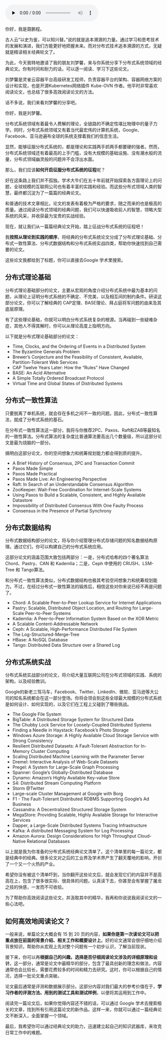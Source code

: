 <audio id="audio" title="特别放送 | 那些你不能错过的分布式系统论文" controls="" preload="none"><source id="mp3" src="https://static001.geekbang.org/resource/audio/b3/9e/b358793b95b47c22983440809017ad9e.mp3"></audio>

> 
你好，我是聂鹏程。


> 
古人云“以史为鉴，可以知兴替。”说的就是追本溯源的力量。通过学习和思考技术的发展和演进，我们方能更好地把握未来。而对分布式技术追本溯源的方式，无疑就是精读相关经典轮文了。


> 
为此，今天我特地邀请了我的朋友刘梦馨，来与你系统分享下分布式系统领域的经典论文。你有时间和耐力的话，可以逐一阅读、学习下这些论文。


> 
刘梦馨是灵雀云容器平台高级研发工程师，负责容器平台的架构、容器网络方案的设计和实现，也是开源Kubernetes网络插件 Kube-OVN 作者。他平时非常喜欢阅读论文，也总结了很多高效阅读论文的方法。


> 
话不多说，我们来看刘梦馨的分享吧。


你好，我是刘梦馨。

分布式系统领域有着最令人费解的理论，全链路的不确定性堪比物理中的量子力学。同时，分布式系统领域又有着当代最宏伟的计算机系统，Google、Facebook、亚马逊遍布全球的系统支撑着我们的信息生活。

显然，能够征服分布式系统的，都是理论和实践两手抓两手都要硬的强者。然而，分布式系统领域还有着最高的上手门槛，没有大规模的基础设施、没有潮水般的流量，分布式领域幽灵般的问题并不会浮出水面。

那么，我们应该**如何开启征服分布式系统的征程**呢？

好在这条路上我们并不孤独。学术大牛们在五十年前就开始探索各方面理论上的问题，全球规模的互联网公司也有着丰富的实践和经验。而这些分布式领域人类的智慧，最终都沉淀为了一篇篇的经典论文。

和普通的技术文章相比，论文的发表有着极为严格的要求，随之而来的也是极高的质量。通过阅读分布式领域的经典问题，我们可以快速吸收前人的智慧，领略大型系统的风采，并收获最为宝贵的实战经验。

现在，就让我们从一篇篇经典论文开始，踏上征战分布式系统的征程吧！

我**按照从理论到实践的顺序**，将经典的分布式系统论文分成了分布式理论基础、分布式一致性算法、分布式数据结构和分布式系统实战四类，帮助你快速找到自己需要的论文。

这些论文我都给到了标题，你可以直接去Google 学术里搜索。

## 分布式理论基础

分布式理论基础部分的论文，主要从宏观的角度介绍分布式系统中最为基本的问题，从理论上证明分布式系统的不确定、不完美，以及相互间的制约条件。研读这部分论文，你可以了解经典的 CAP定理、BASE理论、拜占庭将军问题的由来及其底层原理。

有了这些理论基础，你就可以明白分布式系统复杂的根源。当再碰到一些疑难杂症，其他人不得其解时，你可以从理论高度上指明方向。

以下就是分布式理论基础部分的论文：

- Time, Clocks, and the Ordering of Events in a Distributed System
- The Byzantine Generals Problem
- Brewer’s Conjecture and the Feasibility of Consistent, Available, Partition-Tolerant Web Services
- CAP Twelve Years Later: How the “Rules” Have Changed
- BASE: An Acid Alternative
- A Simple Totally Ordered Broadcast Protocol
- Virtual Time and Global States of Distributed Systems

## 分布式一致性算法

只要脱离了单机系统，就会存在多机之间不一致的问题。因此，分布式一致性算法，就成了分布式系统的基石。

在分布式一致性算法这一部分，我将与你推荐2PC、Paxos、Raft和ZAB等最知名的一致性算法。分布式算法的复杂度比普通算法要高出几个数量级，所以这部分论文是最为烧脑的一部分。

搞明白这部分论文，你的空间想象力和统筹规划能力都会得到质的提升。

- A Brief History of Consensus, 2PC and Transaction Commit
- Paxos Made Simple
- Paxos Made Practical
- Paxos Made Live: An Engineering Perspective
- Raft: In Search of an Understandable Consensus Algorithm
- ZooKeeper: Wait-Free Coordination for Internet-Scale Systems
- Using Paxos to Build a Scalable, Consistent, and Highly Available Datastore
- Impossibility of Distributed Consensus With One Faulty Process
- Consensus in the Presence of Partial Synchrony

## 分布式数据结构

分布式数据结构部分的论文，将与你介绍管理分布式存储问题的知名数据结构原理。通过它们，你可以构建自己的分布式系统应用。

这部分论文的涵盖范围大致包括两部分：一是，分布式哈希的四个著名算法Chord、Pastry、CAN 和 Kademlia；二是，Ceph 中使用的 CRUSH、LSM-Tree 和 Tango算法。

和分布式一致性算法类似，分布式数据结构也极其考验空间想象力和统筹规划能力。不过，在经过分布式一致性算法的锻炼后，相信这些对你来说已经不再是问题了。

- Chord: A Scalable Peer-to-Peer Lookup Service for Internet Applications
- Pastry: Scalable, Distributed Object Location, and Routing for Large-Scale Peer-to-Peer Systems
- Kademlia: A Peer-to-Peer Information System Based on the XOR Metric
- A Scalable Content-Addressable Network
- Ceph: A Scalable, High-Performance Distributed File System
- The Log-Structured-Merge-Tree
- HBase: A NoSQL Database
- Tango: Distributed Data Structure over a Shared Log

## 分布式系统实战

分布式系统实战部分的论文，将介绍大量互联网公司在分布式领域的实践、系统的架构，以及经验教训。

Google的新老三驾马车，Facebook、Twitter、LinkedIn、微软、亚马逊等大公司的知名系统都会在这一部分登场。你将会领会到这些全球最大规模的分布式系统是如何设计、如何实现的，以及它们在工程上又碰到了哪些挑战。

- The Google File System
- BigTable: A Distributed Storage System for Structured Data
- The Chubby Lock Service for Loosely-Coupled Distributed Systems
- Finding a Needle in Haystack: Facebook’s Photo Storage
- Windows Azure Storage: A Highly Available Cloud Storage Service with Strong Consistency
- Resilient Distributed Datasets: A Fault-Tolerant Abstraction for In-Memory Cluster Computing
- Scaling Distributed Machine Learning with the Parameter Server
- Dremel: Interactive Analysis of Web-Scale Datasets
- Pregel: A System for Large-Scale Graph Processing
- Spanner: Google’s Globally-Distributed Database
- Dynamo: Amazon’s Highly Available Key-value Store
- S4: Distributed Stream Computing Platform
- Storm @Twitter
- Large-scale Cluster Management at Google with Borg
- F1 - The Fault-Tolerant Distributed RDBMS Supporting Google’s Ad Business
- Cassandra: A Decentralized Structured Storage System
- MegaStore: Providing Scalable, Highly Available Storage for Interactive Services
- Dapper, a Large-Scale Distributed Systems Tracing Infrastructure
- Kafka: A distributed Messaging System for Log Processing
- Amazon Aurora: Design Considerations for High Throughput Cloud-Native Relational Databases

以上就是我为你准备的分布式系统经典论文清单了。这个清单里的每一篇论文，都是经典中的经典。很多论文对之后的工业界及学术界产生了翻天覆地的影响，开创了一个又一个火热的产业。

希望你没有被这个清单吓到，当你翻开这些论文后，就会发现它们的内容并不是高高在上，包含了很多很实际、很具体的问题。认真读下去，你甚至会有掌握了屠龙之技的快感，一发而不可收拾。

为了帮助你高效阅读这些论文，并汲取其中的精华，我再和你说说我阅读论文的一些心法吧。

## 如何高效地阅读论文？

一般来说，单篇论文大概会有 15 到 20 页的内容，**如果你是第一次读论文可以把重点放在前面的背景介绍、相关工作和概要设计上**。好的论文通常会很仔细地介绍背景知识，帮助你从宏观上先对整个问题有一个初步认识，了解当前现状。

接下来，你可以再**根据自己的兴趣，选择是否仔细阅读论文涉及的详细原理和设计**。这一部分，通常是论文中最精华的部分，包含了最具创新的理念和做法，内容通常也会比较长，需要花费较多的时间和精力去研究。这时，你可以根据自己的情况，选择一批论文重点突破。

论文最后通常是评测和数据展示部分。这部分内容对我们最大的参考价值在于，**学习作者的评测方法、用到的测试工具和测试样例**，以便将其运用到工作中。

阅读完一篇论文后，如果你觉得内容还不错的话，可以通过 Google 学术去搜索相关的文章，找到所有引用这篇论文的新作品。这样一来，你就可以通过一篇经典论文不断深入，全面掌握一个领域。

最后，我希望你可以通过经典论文的助力，迅速建立起自己的知识武器库，来攻克日常工作中的难题。


